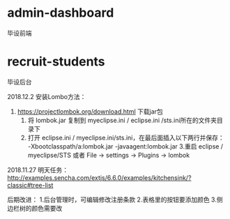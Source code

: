 # admin-dashboard
毕设前端
# recruit-students
毕设后台

2018.12.2
安装Lombo方法：
1. https://projectlombok.org/download.html 下载jar包
    1. 将 lombok.jar 复制到 myeclipse.ini / eclipse.ini /sts.ini所在的文件夹目录下
    2. 打开 eclipse.ini / myeclipse.ini/sts.ini，在最后面插入以下两行并保存：
        -Xbootclasspath/a:lombok.jar
        -javaagent:lombok.jar
    3.重启 eclipse / myeclipse/STS
或者
File → settings → Plugins -> lombok

2018.11.27
明天任务：http://examples.sencha.com/extjs/6.6.0/examples/kitchensink/?classic#tree-list

后期改进：
1.后台管理时，可编辑修改注册条款
2.表格里的按钮要添加颜色
3.侧边栏树的颜色需要改
